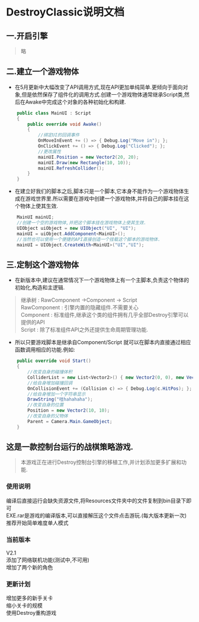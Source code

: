 DestroyClassic说明文档
===

一.开启引擎
----
>略

二.建立一个游戏物体
------

* 在5月更新中大幅改变了API调用方式,现在API更加单纯简单.更倾向于面向对象,但是依然保存了组件化的调用方式.创建一个游戏物体通常继承Script类,然后在Awake中完成这个对象的各种初始化和构建.
```cs
    public class MainUI : Script
    {
        public override void Awake()
        {
            //绑定UI的回调事件
            OnMoveInEvent += () => { Debug.Log("Move in"); };
            OnClickEvent += () => { Debug.Log("Clicked"); };
            //更改属性
            mainUI.Position = new Vector2(20, 20);
            mainUI.Draw(new Rectangle(10, 10));
            mainUI.RefreshCollider();
        }
    }
```

* 在建立好我们的脚本之后,脚本只是一个脚本,它本身不能作为一个游戏物体生成在游戏世界里.所以需要在游戏中创建一个游戏物体,并将自己的脚本挂在这个物体上使其生效.
```cs
    MainUI mainUI;
    //创建一个空的游戏物体,并把这个脚本挂在游戏物体上使其生效.
    UIObject uiObject = new UIObject("UI", "UI");
    mainUI = uiObject.AddComponent<MainUI>();
    //当然也可以使用一个便捷的API直接创造一个挂载这个脚本的游戏物体.
    mainUI = UIObject.CreateWith<MainUI>("UI","UI");
```

三.定制这个游戏物体
---
* 在新版本中,建议在通常情况下一个游戏物体上有一个主脚本,负责这个物体的初始化,构造和主逻辑. 

>继承树 : RawComponent ->Component -> Script  
>RawComponent : 引擎内置的隐藏组件.不需要关心  
>Component : 标准组件,继承这个类的组件拥有几乎全部Destroy引擎可以提供的API  
>Script : 除了标准组件API之外还提供生命周期管理功能.  

* 所以只要游戏脚本是继承自Component/Script 就可以在脚本内直接通过相应函数调用相应的功能.例如:

```cs
    public override void Start()
    {
        //改变自身的碰撞体积
        ColliderList = new List<Vector2>() { new Vector2(0, 0), new Vector2(1, 1) };
        //给自身增加碰撞回调
        OnCollisionEvent += (Collision c) => { Debug.Log(c.HitPos); };
        //给自身增加一个字符串显示
        DrawString("哇hahahaha");
        //改变自身的位置
        Position = new Vector2(10, 10);
        //改变自身的父物体
        Parent = Camera.Main.GameObject;
    }
```





这是一款控制台运行的战棋策略游戏. 
---
>本游戏正在进行Destroy控制台引擎的移植工作,并计划添加更多扩展和功能.
### 使用说明
编译后直接运行会缺失资源文件,将Resources文件夹中的文件复制到bin目录下即可  
EXE.rar是游戏的编译版本,可以直接解压这个文件点击游玩.(每大版本更新一次)  
推荐开始简单难度单人模式
### 当前版本

V2.1  
添加了网络联机功能(测试中,不可用)  
增加了两个新的角色

### 更新计划
增加更多的新手关卡  
缩小关卡的规模  
使用Destroy重构游戏  